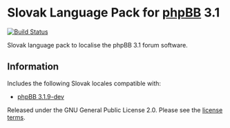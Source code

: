 # Slovak Language Pack for [phpBB](https://www.phpbb.com/) 3.1
[![Build Status](https://travis-ci.org/phpbbsk/phpbb.svg?branch=master)](https://travis-ci.org/phpbbsk/phpbb)

Slovak language pack to localise the phpBB 3.1 forum software.

## Information

Includes the following Slovak locales compatible with:

- [phpBB 3.1.9-dev](https://github.com/phpbb/phpbb/tree/3.1.x)

Released under the GNU General Public License 2.0. Please see the [license terms](language/sk/LICENSE).
